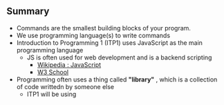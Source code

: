## Summary
- Commands are the smallest building blocks of your program. 
- We use programming language(s) to write commands
- Introduction to Programming 1 (ITP1) uses JavaScript as the main programming language
	- JS is often used for web development and is a backend scripting
		- [Wikipedia : JavaScript](https://en.wikipedia.org/wiki/JavaScript)
		- [W3 School](https://www.w3schools.com/js/)
- Programming often uses a thing called **"library"** , which is a collection of code writtedn by someone else
	- ITP1 will be using 